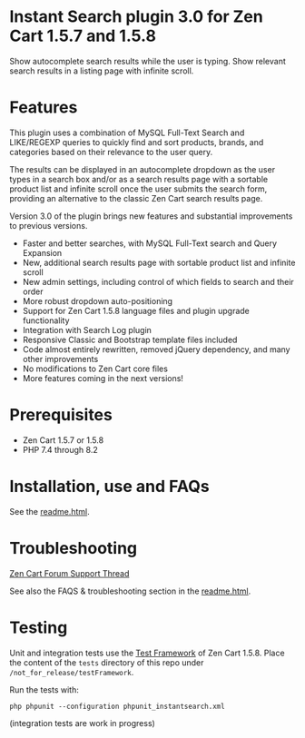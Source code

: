 # Instant Search plugin 3.0 for Zen Cart 1.5.7 and 1.5.8
Show autocomplete search results while the user is typing. Show relevant search results in a listing page with 
infinite scroll.

# Features
This plugin uses a combination of MySQL Full-Text Search and LIKE/REGEXP queries to quickly find and sort products, 
brands, and categories based on their relevance to the user query.

The results can be displayed in an autocomplete dropdown as the user types in a search box and/or as a search 
results page with a sortable product list and infinite scroll once the user submits the search form, providing an 
alternative to the classic Zen Cart search results page.

Version 3.0 of the plugin brings new features and substantial improvements to previous versions.
- Faster and better searches, with MySQL Full-Text search and Query Expansion
- New, additional search results page with sortable product list and infinite scroll
- New admin settings, including control of which fields to search and their order
- More robust dropdown auto-positioning
- Support for Zen Cart 1.5.8 language files and plugin upgrade functionality
- Integration with Search Log plugin
- Responsive Classic and Bootstrap template files included
- Code almost entirely rewritten, removed jQuery dependency, and many other improvements
- No modifications to Zen Cart core files
- More features coming in the next versions!

# Prerequisites
- Zen Cart 1.5.7 or 1.5.8
- PHP 7.4 through 8.2

# Installation, use and FAQs
See the [readme.html](https://htmlpreview.github.io/?https://github.com/marco-pm/zencart_instantsearch/blob/main/readme.html).

# Troubleshooting
[Zen Cart Forum Support Thread](https://www.zen-cart.com/showthread.php?189289-Instant-Search)

See also the FAQS & troubleshooting section in the [readme.html](https://htmlpreview.github.io/?https://github.com/marco-pm/zencart_instantsearch/blob/main/readme.html).

# Testing
Unit and integration tests use the [Test Framework](https://docs.zen-cart.com/dev/testframework/) of Zen Cart 1.5.8. 
Place the content of the `tests` directory of this repo under `/not_for_release/testFramework`.

Run the tests with:
```
php phpunit --configuration phpunit_instantsearch.xml
```

(integration tests are work in progress)

